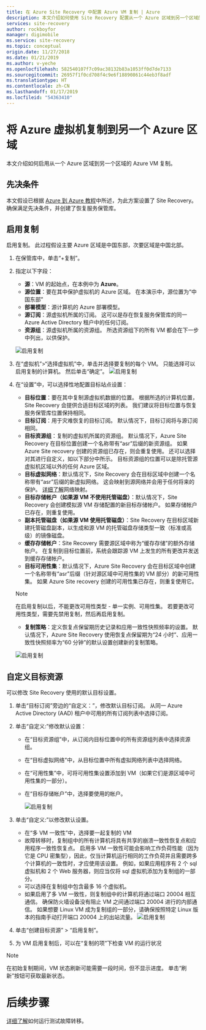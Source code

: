 ```yaml
---
title: 在 Azure Site Recovery 中配置 Azure VM 复制 | Azure
description: 本文介绍如何使用 Site Recovery 配置从一个 Azure 区域到另一个区域的 Azure VM 复制。
services: site-recovery
author: rockboyfor
manager: digimobile
ms.service: site-recovery
ms.topic: conceptual
origin.date: 11/27/2018
ms.date: 01/21/2019
ms.author: v-yeche
ms.openlocfilehash: 582540107f7c09ac38132b83a1053ff0d7de7133
ms.sourcegitcommit: 26957f1f0cd708f4c9e6f18890861c44eb3f8adf
ms.translationtype: HT
ms.contentlocale: zh-CN
ms.lasthandoff: 01/17/2019
ms.locfileid: "54363410"
---
```

# <a name="replicate-azure-virtual-machines-to-another-azure-region"></a>将 Azure 虚拟机复制到另一个 Azure 区域

本文介绍如何启用从一个 Azure 区域到另一个区域的 Azure VM 复制。

## <a name="prerequisites"></a>先决条件

本文假设已根据 [Azure 到 Azure 教程](azure-to-azure-tutorial-enable-replication.md)中所述，为此方案设置了 Site Recovery。 确保满足先决条件，并创建了恢复服务保管库。

## <a name="enable-replication"></a>启用复制

启用复制。 此过程假设主要 Azure 区域是中国东部，次要区域是中国北部。

<!--Notice: Change Source Location East Asia, China East Map TO South East Asia, China North-->
<!--Notice: Change as and the secondary region is China North-->

1. 在保管库中，单击“+复制”。
2. 指定以下字段：
    - **源**：VM 的起始点，在本例中为 **Azure**。
    - **源位置**：要在其中保护虚拟机的 Azure 区域。 在本演示中，源位置为“中国东部”
    - **部署模型**：源计算机的 Azure 部署模型。
    - **源订阅**：源虚拟机所属的订阅。 这可以是存在恢复服务保管库的同一 Azure Active Directory 租户中的任何订阅。
    - **资源组**：源虚拟机所属的资源组。 所选资源组下的所有 VM 都会在下一步中列出，以供保护。

    ![启用复制](./media/site-recovery-replicate-azure-to-azure/enabledrwizard1.png)

3. 在“虚拟机”>“选择虚拟机”中，单击并选择要复制的每个 VM。 只能选择可以启用复制的计算机。 然后单击“确定”。
    ![启用复制](./media/site-recovery-replicate-azure-to-azure/virtualmachine_selection.png)

4. 在“设置”中，可以选择性地配置目标站点设置：

    - **目标位置**：要在其中复制源虚拟机数据的位置。 根据所选的计算机位置，Site Recovery 会提供合适目标区域的列表。 我们建议将目标位置与恢复服务保管库位置保持相同。
    - **目标订阅**：用于灾难恢复的目标订阅。 默认情况下，目标订阅将与源订阅相同。
    - **目标资源组**：复制的虚拟机所属的资源组。 默认情况下，Azure Site Recovery 在目标位置创建一个名称带有“asr”后缀的新资源组。 如果 Azure Site recovery 创建的资源组已存在，则会重复使用。 还可以选择对其进行自定义，如以下部分中所示。 目标资源组的位置可以是除托管源虚拟机区域以外的任何 Azure 区域。
    - **目标虚拟网络**：默认情况下，Site Recovery 会在目标区域中创建一个名称带有“asr”后缀的新虚拟网络。 这会映射到源网络并会用于任何将来的保护。 [详细了解](site-recovery-network-mapping-azure-to-azure.md)网络映射。
    - **目标存储帐户（如果源 VM 不使用托管磁盘）**：默认情况下，Site Recovery 会创建模拟源 VM 存储配置的新目标存储帐户。 如果存储帐户已存在，则重复使用。
    - **副本托管磁盘（如果源 VM 使用托管磁盘）**：Site Recovery 在目标区域新建托管磁盘副本，以生成和源 VM 的托管磁盘存储类型一致（标准或高级）的镜像磁盘。
    - **缓存存储帐户**：Site Recovery 需要源区域中称为“缓存存储”的额外存储帐户。 在复制到目标位置前，系统会跟踪源 VM 上发生的所有更改并发送到缓存存储帐户。
    - **目标可用性集**：默认情况下，Azure Site Recovery 会在目标区域中创建一个名称带有“asr”后缀（针对源区域中可用性集的 VM 部分）的新可用性集。 如果 Azure Site recovery 创建的可用性集已存在，则重复使用它。
    
    <!--Not Available on - **Target availability zones**: By default, Site Recovery assigns the same zone number as the source region in target region if the target region supports availability zones.-->

    >[!NOTE]
    >在启用复制以后，不能更改可用性类型 - 单一实例、可用性集。 若要更改可用性类型，需要先禁用复制，然后再启用复制。
    >

    <!--Not Available on or availability zone-->
    
    - **复制策略**：定义恢复点保留期历史记录和应用一致性快照频率的设置。 默认情况下，Azure Site Recovery 使用恢复点保留期为“24 小时”、应用一致性快照频率为“60 分钟”的默认设置创建新的复制策略。

    ![启用复制](./media/site-recovery-replicate-azure-to-azure/enabledrwizard3.PNG)

## <a name="customize-target-resources"></a>自定义目标资源

可以修改 Site Recovery 使用的默认目标设置。

1. 单击“目标订阅”旁边的“自定义：”，修改默认目标订阅。 从同一 Azure Active Directory (AAD) 租户中可用的所有订阅列表中选择订阅。

2. 单击“自定义:”修改默认设置：
    - 在“目标资源组”中，从订阅内目标位置中的所有资源组列表中选择资源组。
    - 在“目标虚拟网络”中，从目标位置中所有虚拟网络列表中选择网络。
    - 在“可用性集”中，可将可用性集设置添加到 VM（如果它们是源区域中可用性集的一部分）。
    - 在“目标存储帐户”中，选择要使用的帐户。

        ![启用复制](./media/site-recovery-replicate-azure-to-azure/customize.PNG)
1. 单击“自定义:”以修改默认设置。
   - 在“多 VM 一致性”中，选择要一起复制的 VM 
   - 故障转移时，复制组中的所有计算机将具有共享的崩溃一致性恢复点和应用程序一致性恢复点。 启用多 VM 一致性可能会影响工作负荷性能（因为它是 CPU 密集型），因此，仅当计算机运行相同的工作负荷并且需要跨多个计算机的一致性时，才应使用该设置。 例如，如果应用程序有 2 个 sql 虚拟机和 2 个 Web 服务器，则应当仅将 sql 虚拟机添加为复制组的一部分。
   - 可以选择在复制组中包含最多 16 个虚拟机。
   - 如果启用了多 VM 一致性，则复制组中的计算机将通过端口 20004 相互通信。 确保防火墙设备没有阻止 VM 之间通过端口 20004 进行的内部通信。 如果想要 Linux VM 成为复制组的一部分，请确保按照特定 Linux 版本的指南手动打开端口 20004 上的出站流量。
![启用复制](./media/site-recovery-replicate-azure-to-azure/multivmsettings.PNG)

2. 单击“创建目标资源” > “启用复制”。
3. 为 VM 启用复制后，可以在“复制的项”下检查 VM 的运行状况

>[!NOTE]
>在初始复制期间，VM 状态刷新可能需要一段时间，但不显示进度。 单击“刷新”按钮可获取最新状态。
>

# <a name="next-steps"></a>后续步骤

[详细了解](site-recovery-test-failover-to-azure.md)如何运行测试故障转移。

<!-- Update_Description: update meta properties, wording update -->

